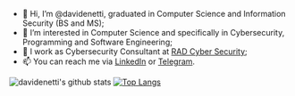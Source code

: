 - 👋 Hi, I’m @davidenetti, graduated in Computer Science and Information Security (BS and MS);
- 👀 I’m interested in Computer Science and specifically in Cybersecurity, Programming and Software Engineering;
- 💼 I work as Cybersecurity Consultant at [RAD Cyber Security](https://radsec.it/en/);
- 📫 You can reach me via [LinkedIn](https://www.linkedin.com/in/davidenetti/) or [Telegram](https://www.t.me/davidenetti).

![davidenetti's github stats](https://github-readme-stats.vercel.app/api?username=davidenetti&show_icons=true&theme=radical&hide_border=true)
[![Top Langs](https://github-readme-stats.vercel.app/api/top-langs/?username=davidenetti&layout=demo&theme=radical&hide_border=true)](https://github.com/anuraghazra/github-readme-stats)
